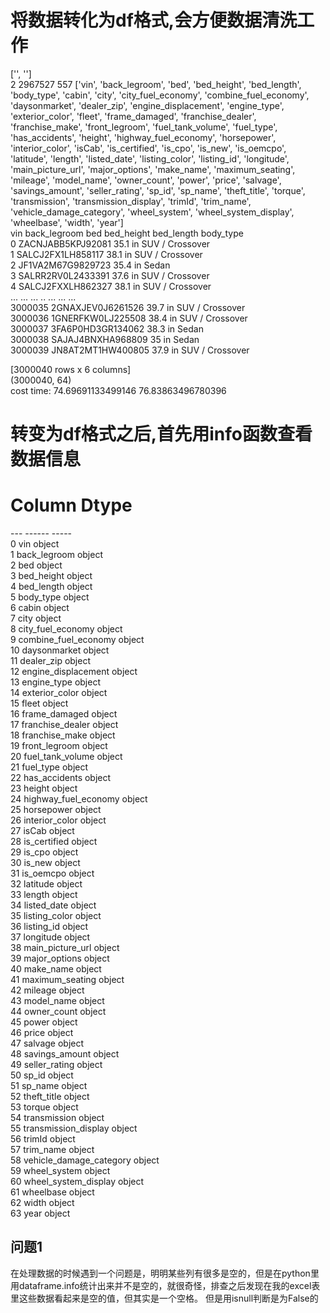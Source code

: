 # 将数据转化为df格式,会方便数据清洗工作

['', '']<br>
2 2967527 557
['vin', 'back_legroom', 'bed', 'bed_height', 'bed_length', 'body_type', 'cabin', 'city', 'city_fuel_economy', 'combine_fuel_economy', 'daysonmarket', 'dealer_zip', 'engine_displacement', 'engine_type', 'exterior_color', 'fleet', 'frame_damaged', 'franchise_dealer', 'franchise_make', 'front_legroom', 'fuel_tank_volume', 'fuel_type', 'has_accidents', 'height', 'highway_fuel_economy', 'horsepower', 'interior_color', 'isCab', 'is_certified', 'is_cpo', 'is_new', 'is_oemcpo', 'latitude', 'length', 'listed_date', 'listing_color', 'listing_id', 'longitude', 'main_picture_url', 'major_options', 'make_name', 'maximum_seating', 'mileage', 'model_name', 'owner_count', 'power', 'price', 'salvage', 'savings_amount', 'seller_rating', 'sp_id', 'sp_name', 'theft_title', 'torque', 'transmission', 'transmission_display', 'trimId', 'trim_name', 'vehicle_damage_category', 'wheel_system', 'wheel_system_display', 'wheelbase', 'width', 'year']<br>
                       vin back_legroom bed bed_height bed_length        body_type<br>
0        ZACNJABB5KPJ92081      35.1 in                            SUV / Crossover<br>
1        SALCJ2FX1LH858117      38.1 in                            SUV / Crossover<br>
2        JF1VA2M67G9829723      35.4 in                                      Sedan<br>
3        SALRR2RV0L2433391      37.6 in                            SUV / Crossover<br>
4        SALCJ2FXXLH862327      38.1 in                            SUV / Crossover<br>
...                    ...          ...  ..        ...        ...              ...<br>
3000035  2GNAXJEV0J6261526      39.7 in                            SUV / Crossover<br>
3000036  1GNERFKW0LJ225508      38.4 in                            SUV / Crossover<br>
3000037  3FA6P0HD3GR134062      38.3 in                                      Sedan<br>
3000038  SAJAJ4BNXHA968809        35 in                                      Sedan<br>
3000039  JN8AT2MT1HW400805      37.9 in                            SUV / Crossover<br>

[3000040 rows x 6 columns]<br>
(3000040, 64)<br>
cost time: 74.69691133499146 76.83863496780396

# 转变为df格式之后,首先用info函数查看数据信息
 #   Column                   Dtype <br>
---  ------                   ----- <br>
 0   vin                      object<br>
 1   back_legroom             object<br>
 2   bed                      object<br>
 3   bed_height               object<br>
 4   bed_length               object<br>
 5   body_type                object<br>
 6   cabin                    object<br>
 7   city                     object<br>
 8   city_fuel_economy        object<br>
 9   combine_fuel_economy     object<br>
 10  daysonmarket             object<br>
 11  dealer_zip               object<br>
 12  engine_displacement      object<br>
 13  engine_type              object<br>
 14  exterior_color           object<br>
 15  fleet                    object<br>
 16  frame_damaged            object<br>
 17  franchise_dealer         object<br>
 18  franchise_make           object<br>
 19  front_legroom            object<br>
 20  fuel_tank_volume         object<br>
 21  fuel_type                object<br>
 22  has_accidents            object<br>
 23  height                   object<br>
 24  highway_fuel_economy     object<br>
 25  horsepower               object<br>
 26  interior_color           object<br>
 27  isCab                    object<br>
 28  is_certified             object<br>
 29  is_cpo                   object<br>
 30  is_new                   object<br>
 31  is_oemcpo                object<br>
 32  latitude                 object<br>
 33  length                   object<br>
 34  listed_date              object<br>
 35  listing_color            object<br>
 36  listing_id               object<br>
 37  longitude                object<br>
 38  main_picture_url         object<br>
 39  major_options            object<br>
 40  make_name                object<br>
 41  maximum_seating          object<br>
 42  mileage                  object<br>
 43  model_name               object<br>
 44  owner_count              object<br>
 45  power                    object<br>
 46  price                    object<br>
 47  salvage                  object<br>
 48  savings_amount           object<br>
 49  seller_rating            object<br>
 50  sp_id                    object<br>
 51  sp_name                  object<br>
 52  theft_title              object<br>
 53  torque                   object<br>
 54  transmission             object<br>
 55  transmission_display     object<br>
 56  trimId                   object<br>
 57  trim_name                object<br>
 58  vehicle_damage_category  object<br>
 59  wheel_system             object<br>
 60  wheel_system_display     object<br>
 61  wheelbase                object<br>
 62  width                    object<br>
 63  year                     object<br>
## 问题1
在处理数据的时候遇到一个问题是，明明某些列有很多是空的，但是在python里用dataframe.info统计出来并不是空的，就很奇怪，排查之后发现在我的excel表里这些数据看起来是空的值，但其实是一个空格。
但是用isnull判断是为False的
